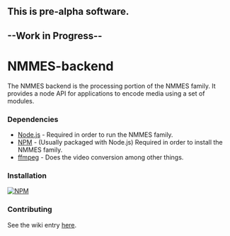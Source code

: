 ## This is pre-alpha software.
## --Work in Progress--

# NMMES-backend

The NMMES backend is the processing portion of the NMMES family. It provides a node API for applications to encode media using a set of modules.

### Dependencies

- [Node.js](https://nodejs.org/en/) - Required in order to run the NMMES family.
- [NPM](https://www.npmjs.com/) - (Usually packaged with Node.js) Required in order to install the NMMES family.
- [ffmpeg](https://ffmpeg.org/) - Does the video conversion among other things.

### Installation
[![NPM](https://nodei.co/npm/nmmes-backend.png?compact=true)](https://nodei.co/npm/nmmes-backend/)

### Contributing
See the wiki entry [here](https://github.com/NMMES/nmmes-backend/wiki/Contributing).
